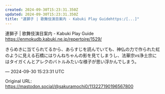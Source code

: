 ```yaml
---
created: 2024-09-30T15:23:31.350Z
updated: 2024-09-30T15:23:31.350Z
title: "連獅子 | 歌舞伎演目案内 - Kabuki Play Guidehttps:/[...]"
---
```


<p>連獅子 | 歌舞伎演目案内 - Kabuki Play Guide<br /><a href="https://enmokudb.kabuki.ne.jp/repertoire/1529/" target="_blank" rel="nofollow noopener" translate="no"><span class="invisible">https://</span><span class="ellipsis">enmokudb.kabuki.ne.jp/repertoi</span><span class="invisible">re/1529/</span></a></p><p>きらめきに当てられてるから、あらすじを読んでいても、神仏の力で作られた虹のように見える石橋にはりんねちゃんの影を見てしまうし、法華宗vs浄土宗にはタイガくんとアレクのバトルみたいな様子が思い浮かんでしまう。</p>

&mdash; 2024-09-30 15:23:31 UTC

Original URL: https://mastodon.social/@sakuramochi0/113227190196567800
